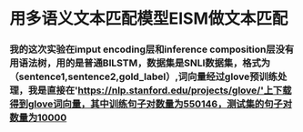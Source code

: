 # 用多语义文本匹配模型EISM做文本匹配
### 我的这次实验在**imput encoding层**和**inference composition层**没有用语法树，用的是普通BILSTM，数据集是**SNLI**数据集，格式为（sentence1,sentence2,gold_label）,词向量经过glove预训练处理，我是直接在'https://nlp.stanford.edu/projects/glove/'上下载得到glove词向量，其中训练句子对数量为550146，测试集的句子对数量为10000
